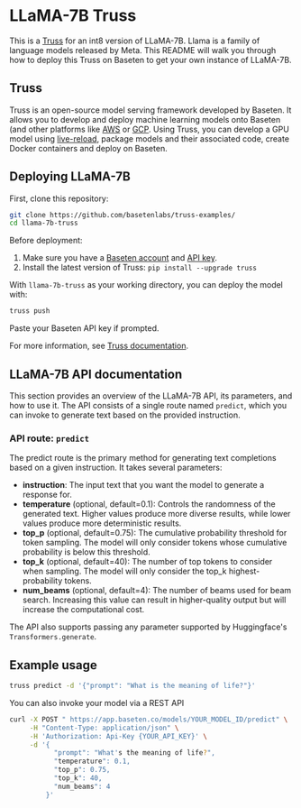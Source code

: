 # LLaMA-7B Truss

This is a [Truss](https://truss.baseten.co/) for an int8 version of LLaMA-7B. Llama is a family of language models released by Meta. This README will walk you through how to deploy this Truss on Baseten to get your own instance of LLaMA-7B.

## Truss

Truss is an open-source model serving framework developed by Baseten. It allows you to develop and deploy machine learning models onto Baseten (and other platforms like [AWS](https://truss.baseten.co/deploy/aws) or [GCP](https://truss.baseten.co/deploy/gcp). Using Truss, you can develop a GPU model using [live-reload](https://baseten.co/blog/technical-deep-dive-truss-live-reload), package models and their associated code, create Docker containers and deploy on Baseten.

## Deploying LLaMA-7B

First, clone this repository:

```sh
git clone https://github.com/basetenlabs/truss-examples/
cd llama-7b-truss
```

Before deployment:

1. Make sure you have a [Baseten account](https://app.baseten.co/signup) and [API key](https://app.baseten.co/settings/account/api_keys).
2. Install the latest version of Truss: `pip install --upgrade truss`

With `llama-7b-truss` as your working directory, you can deploy the model with:

```sh
truss push
```

Paste your Baseten API key if prompted.

For more information, see [Truss documentation](https://truss.baseten.co).

## LLaMA-7B API documentation

This section provides an overview of the LLaMA-7B API, its parameters, and how to use it. The API consists of a single route named `predict`, which you can invoke to generate text based on the provided instruction.

### API route: `predict`

The predict route is the primary method for generating text completions based on a given instruction. It takes several parameters:

- **instruction**: The input text that you want the model to generate a response for.
- **temperature** (optional, default=0.1): Controls the randomness of the generated text. Higher values produce more diverse results, while lower values produce more deterministic results.
- **top_p** (optional, default=0.75): The cumulative probability threshold for token sampling. The model will only consider tokens whose cumulative probability is below this threshold.
- **top_k** (optional, default=40): The number of top tokens to consider when sampling. The model will only consider the top_k highest-probability tokens.
- **num_beams** (optional, default=4): The number of beams used for beam search. Increasing this value can result in higher-quality output but will increase the computational cost.

The API also supports passing any parameter supported by Huggingface's `Transformers.generate`.

## Example usage

```sh
truss predict -d '{"prompt": "What is the meaning of life?"}'
```

You can also invoke your model via a REST API

```sh
curl -X POST " https://app.baseten.co/models/YOUR_MODEL_ID/predict" \
     -H "Content-Type: application/json" \
     -H 'Authorization: Api-Key {YOUR_API_KEY}' \
     -d '{
           "prompt": "What's the meaning of life?",
           "temperature": 0.1,
           "top_p": 0.75,
           "top_k": 40,
           "num_beams": 4
         }'

```
